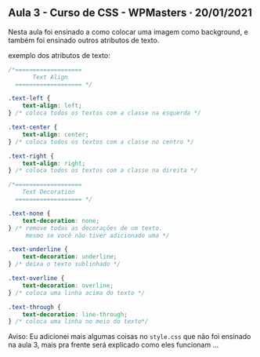 ## Aula 3 - Curso de CSS - WPMasters · 20/01/2021

Nesta aula foi ensinado a como colocar uma imagem como background, e também foi ensinado outros atributos de texto.

exemplo dos atributos de texto: 

```css
/*=================== 
       Text Align
  =================== */

.text-left {
	text-align: left;
} /* coloca todos os textos com a classe na esquerda */

.text-center {
	text-align: center;
} /* coloca todos os textos com a classe no centro */

.text-right {
	text-align: right;
} /* coloca todos os textos com a classe na direita */
```

```css
/*=================== 
    Text Decoration
  =================== */

.text-none {
	text-decoration: none;	
} /* remove todas as decorações de um texto.
     mesmo se você não tiver adicionado uma */

.text-underline {
	text-decoration: underline;
} /* deixa o texto sublinhado */

.text-overline {
	text-decoration: overline;
} /* coloca uma linha acima do texto */

.text-through {
	text-decoration: line-through;
} /* coloca uma linha no meio do texto*/
```

Aviso: Eu adicionei mais algumas coisas no `style.css` que não foi ensinado na aula 3, mais pra frente será explicado como eles funcionam ...
